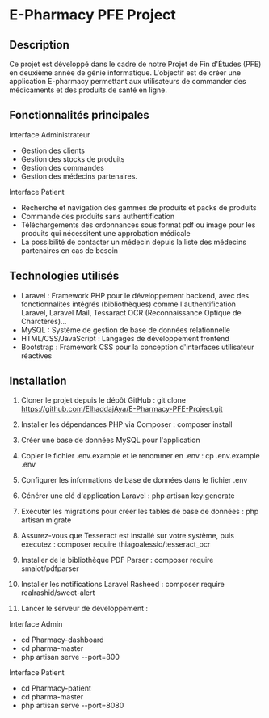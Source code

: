 # E-Pharmacy PFE Project

## Description
Ce projet est développé dans le cadre de notre Projet de Fin d'Études (PFE) en deuxième année de génie informatique. L'objectif est de créer une application E-pharmacy permettant aux utilisateurs de commander des médicaments et des produits de santé en ligne.

## Fonctionnalités principales
Interface Administrateur
- Gestion des clients
- Gestion des stocks de produits
- Gestion des commandes
- Gestion des médecins partenaires.

Interface Patient
- Recherche et navigation des gammes de produits et packs de produits
- Commande des produits sans authentification
- Téléchargements des ordonnances sous format pdf ou image pour les produits qui nécessitent une approbation médicale
- La possibilité de contacter un médecin depuis la liste des médecins partenaires en cas de besoin

## Technologies utilisés
- Laravel : Framework PHP pour le développement backend, avec des fonctionnalités intégrés (bibliothèques) comme l'authentification Laravel, Laravel Mail, Tessaract OCR (Reconnaissance Optique de Charctères)...
- MySQL : Système de gestion de base de données relationnelle
- HTML/CSS/JavaScript : Langages de développement frontend
- Bootstrap : Framework CSS pour la conception d'interfaces utilisateur réactives

## Installation
1. Cloner le projet depuis le dépôt GitHub :
git clone https://github.com/ElhaddajAya/E-Pharmacy-PFE-Project.git

2. Installer les dépendances PHP via Composer :
composer install

3. Créer une base de données MySQL pour l'application

4. Copier le fichier .env.example et le renommer en .env :
cp .env.example .env

6. Configurer les informations de base de données dans le fichier .env

7. Générer une clé d'application Laravel :
php artisan key:generate

8. Exécuter les migrations pour créer les tables de base de données :
php artisan migrate

9. Assurez-vous que Tesseract est installé sur votre système, puis executez :
composer require thiagoalessio/tesseract_ocr  

10. Installer de la bibliothèque PDF Parser :
composer require smalot/pdfparser

11. Installer les notifications Laravel Rasheed :
composer require realrashid/sweet-alert     

12. Lancer le serveur de développement :

Interface Admin
- cd Pharmacy-dashboard
- cd pharma-master
- php artisan serve --port=800

Interface Patient
- cd Pharmacy-patient
- cd pharma-master
- php artisan serve --port=8080
